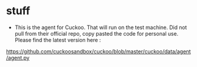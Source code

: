 # stuff

- This is the agent for Cuckoo. That will run on the test machine. Did not pull from their official repo, copy pasted the code for personal use.
Please find the latest version here :

https://github.com/cuckoosandbox/cuckoo/blob/master/cuckoo/data/agent/agent.py
